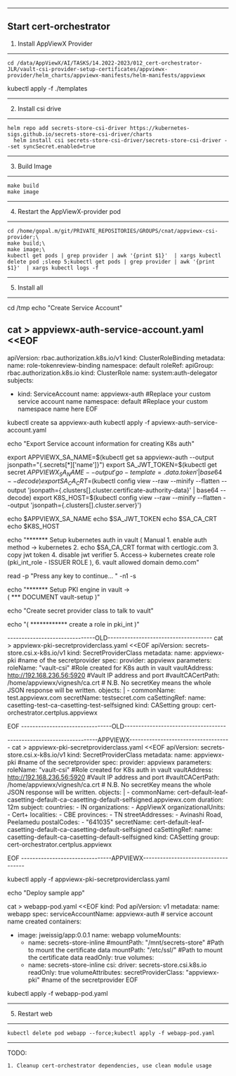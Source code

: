 ------------------------------------------------------------------------------------------------------------------------
Start cert-orchestrator
------------------------------------------------------------------------------------------------------------------------
1. Install AppViewX Provider
------------------------------------------------------------------------------------------------------------------------
    
    cd /data/AppViewX/AI/TASKS/14.2022-2023/012_cert-orchestrator-JLR/vault-csi-provider-setup-certificates/appviewx-provider/helm_charts/appviewx-manifests/helm-manifests/appviewx
kubectl apply -f ./templates

------------------------------------------------------------------------------------------------------------------------
2. Install csi drive
----------------------------------------------------------------------------------------------------------------------------------------
	
    helm repo add secrets-store-csi-driver https://kubernetes-sigs.github.io/secrets-store-csi-driver/charts
	  helm install csi secrets-store-csi-driver/secrets-store-csi-driver --set syncSecret.enabled=true

----------------------------------------------------------------------------------------------------------------------------------------
3. Build Image
----------------------------------------------------------------------------------------------------------------------------------------

    make build
    make image

----------------------------------------------------------------------------------------------------------------------------------------
4. Restart the AppViewX-provider pod
----------------------------------------------------------------------------------------------------------------------------------------
    
    cd /home/gopal.m/git/PRIVATE_REPOSITORIES/GROUPS/cnat/appviewx-csi-provider;\
    make build;\
    make image;\
    kubectl get pods | grep provider | awk '{print $1}'  | xargs kubectl delete pod ;sleep 5;kubectl get pods | grep provider | awk '{print $1}'  | xargs kubectl logs -f 

----------------------------------------------------------------------------------------------------------------------------------------
5. Install all
----------------------------------------------------------------------------------------------------------------------------------------

cd /tmp
echo "Create Service Account"

cat > appviewx-auth-service-account.yaml <<EOF
---
apiVersion: rbac.authorization.k8s.io/v1
kind: ClusterRoleBinding
metadata:
   name: role-tokenreview-binding
   namespace: default
roleRef:
   apiGroup: rbac.authorization.k8s.io
   kind: ClusterRole
   name: system:auth-delegator
subjects:
- kind: ServiceAccount
  name: appviewx-auth    #Replace your custom service account name
  namespace: default  #Replace your custom namespace name here
EOF

kubectl create sa appviewx-auth
kubectl apply -f apviewx-auth-service-account.yaml

echo "Export Service account information for creating K8s auth"

export APPVIEWX_SA_NAME=$(kubectl get sa appviewx-auth --output jsonpath="{.secrets[*]['name']}")
export SA_JWT_TOKEN=$(kubectl get secret $APPVIEWX_SA_NAME --output 'go-template={{ .data.token }}' | base64 --decode)
export SA_CA_CRT=$(kubectl config view --raw --minify --flatten --output 'jsonpath={.clusters[].cluster.certificate-authority-data}' | base64 --decode)
export K8S_HOST=$(kubectl config view --raw --minify --flatten  --output 'jsonpath={.clusters[].cluster.server}')

echo $APPVIEWX_SA_NAME
echo $SA_JWT_TOKEN
echo $SA_CA_CRT
echo $K8S_HOST


echo "******* Setup kubernetes auth in vault 
( Manual 1. enable auth method -> kubernetes 2. echo $SA_CA_CRT format with certlogic.com 3. copy jwt token 4. disable jwt verifier  5. Access-> kubernetes create role   (pki_int_role - ISSUER ROLE ), 6. vault allowed domain demo.com"

read -p "Press any key to continue... " -n1 -s 

echo "******* Setup PKI engine in vault -> \
( *** DOCUMENT vault-setup )"

echo "Create secret provider class to talk to vault"

echo "( ************ create a role in pki_int )"

-------------------------------OLD-------------------------------------
cat > appviewx-pki-secretproviderclass.yaml <<EOF
apiVersion: secrets-store.csi.x-k8s.io/v1
kind: SecretProviderClass
metadata:
  name: appviewx-pki #name of the secretprovider
spec:
  provider: appviewx
  parameters:
    roleName: "vault-csi"  #Role created for K8s auth in vault
    vaultAddress: http://192.168.236.56:5920  #Vault IP address and port
    #vaultCACertPath: /home/appviewx/vignesh/ca.crt
    # N.B. No secretKey means the whole JSON response will be written.
    objects: |
      - commonName: test.appviewx.com
        secretName: testsecret.com
        caSettingRef: 
          name: casetting-test-ca-casetting-test-selfsigned
          kind: CASetting
          group: cert-orchestrator.certplus.appviewx        
          
EOF
--------------------------------OLD------------------------------------

--------------------------------APPVIEWX------------------------------------
cat > appviewx-pki-secretproviderclass.yaml <<EOF
apiVersion: secrets-store.csi.x-k8s.io/v1
kind: SecretProviderClass
metadata:
  name: appviewx-pki #name of the secretprovider
spec:
  provider: appviewx
  parameters:
    roleName: "vault-csi"  #Role created for K8s auth in vault
    vaultAddress: http://192.168.236.56:5920  #Vault IP address and port
    #vaultCACertPath: /home/appviewx/vignesh/ca.crt
    # N.B. No secretKey means the whole JSON response will be written.
    objects: |
      - commonName: cert-default-leaf-casetting-default-ca-casetting-default-selfsigned.appviewx.com
        duration: 12m
        subject:
          countries:
          - IN
          organizations:
          - AppViewX
          organizationalUnits:
          - Cert+
          localities:
          - CBE
          provinces:
          - TN
          streetAddresses:
          - Avinashi Road, Peelamedu
          postalCodes:
          - "641035"
        secretName: cert-default-leaf-casetting-default-ca-casetting-default-selfsigned
        caSettingRef: 
          name: casetting-default-ca-casetting-default-selfsigned
          kind: CASetting
          group: cert-orchestrator.certplus.appviewx
          
EOF
--------------------------------APPVIEWX------------------------------------

kubectl apply -f appviewx-pki-secretproviderclass.yaml

echo "Deploy sample app"

cat > webapp-pod.yaml <<EOF
kind: Pod
apiVersion: v1
metadata:
  name: webapp
spec:
  serviceAccountName: appviewx-auth # service account name created
  containers:
  - image: jweissig/app:0.0.1
    name: webapp
    volumeMounts:
    - name: secrets-store-inline
      #mountPath: "/mnt/secrets-store" #Path to mount the certificate data
      mountPath: "/etc/ssl/"           #Path to mount the certificate data
      readOnly: true
  volumes:
    - name: secrets-store-inline
      csi:
        driver: secrets-store.csi.k8s.io
        readOnly: true
        volumeAttributes:
          secretProviderClass: "appviewx-pki" #name of the secretprovider
EOF

kubectl apply -f webapp-pod.yaml

----------------------------------------------------------------------------------------------------------------------------------------
5. Restart web
----------------------------------------------------------------------------------------------------------------------------------------
    
    kubectl delete pod webapp --force;kubectl apply -f webapp-pod.yaml

----------------------------------------------------------------------------------------------------------------------------------------


TODO:

    1. Cleanup cert-orchestrator dependencies, use clean module usage